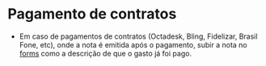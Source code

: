 # Pagamento de contratos

- Em caso de pagamentos de contratos (Octadesk, Bling, Fidelizar, Brasil Fone, etc), onde a nota é emitida após o pagamento, subir a nota no [forms](https://docs.google.com/forms/d/e/1FAIpQLSerzIlouy5DkisGHG8GG8hnIYg7KSi5jjxD2kX_8k0ctx7iVg/viewform) como a descrição de que o gasto já foi pago.